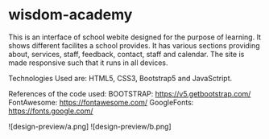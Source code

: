 # wisdom-academy
This is an interface of school webite designed for the purpose of learning. It shows different facilites a school provides. It has various sections providing about, services, staff, feedback, contact, staff and calendar.
The site is made responsive such that it runs in all devices.


Technologies Used are: HTML5, CSS3, Bootstrap5 and JavaSctript.

References of the code used: 
BOOTSTRAP: https://v5.getbootstrap.com/
FontAwesome: https://fontawesome.com/
GoogleFonts: https://fonts.google.com/

![design-preview/a.png]
![design-preview/b.png]
